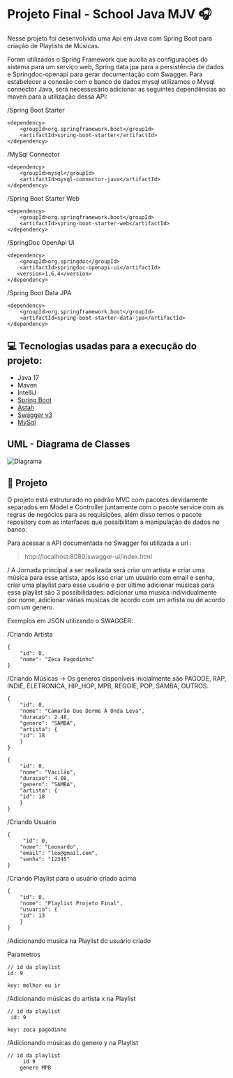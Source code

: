 # Projeto Final - School Java MJV :headphones:

Nesse projeto foi desenvolvida uma Api em Java com Spring Boot para criação de Playlists de Músicas.

Foram utilizados o Spring Framework que auxilia as configurações do sistema para um serviço web, Spring data jpa para a persistência de dados e Springdoc-openapi para gerar documentação com Swagger.
Para estabelecer a conexão com o banco de dados mysql utilizamos o Mysql connector Java, será necessesário adicionar as seguintes dependências ao maven para a utilização dessa API:  

/Spring Boot Starter
    
    <dependency>
        <groupId>org.springframework.boot</groupId>
        <artifactId>spring-boot-starter</artifactId>
    </dependency>
    
/MySql Connector

    <dependency>
        <groupId>mysql</groupId>
        <artifactId>mysql-connector-java</artifactId>
    </dependency>

/Spring Boot Starter Web

    <dependency>
        <groupId>org.springframework.boot</groupId>
        <artifactId>spring-boot-starter-web</artifactId>
    </dependency>

/SpringDoc OpenApi Ui

    <dependency>
        <groupId>org.springdoc</groupId>
        <artifactId>springdoc-openapi-ui</artifactId>
       <version>1.6.4</version>
    </dependency>

/Spring Boot Data JPA

    <dependency>
        <groupId>org.springframework.boot</groupId>
        <artifactId>spring-boot-starter-data-jpa</artifactId>
    </dependency>

## :computer: Tecnologias usadas para a execução do projeto:

* Java 17
* Maven
* IntelliJ
* [Spring Boot](https://spring.io/) 
* [Astah](https://astah.net/) 
* [Swagger v3](https://swagger.io/tools/swagger-ui/) 
* [MySql](https://www.mysql.com/)


## UML - Diagrama de Classes


![Diagrama](https://user-images.githubusercontent.com/20348833/160012581-e405ea91-21ed-4608-8746-d9d188799de9.png)


## 📝 Projeto

O projeto está estruturado no padrão MVC com pacotes devidamente separados em Model e Controller juntamente com o pacote service com as regras de negócios para as requisições, 
além disso temos o pacote repository com as interfaces que possibilitam a manipulação de dados no banco.

Para acessar a API documentada no Swagger foi utilizada a url :

>http://localhost:8080/swagger-ui/index.html


/ A Jornada principal a ser realizada será criar um artista e criar uma música para esse artista, após isso criar um usuário com email e senha, criar uma playlist para esse usuário e por último adicionar músicas para essa playlist são 3 possibilidades: adicionar uma musica individualmente por nome, adicionar várias musicas de acordo com um artista ou de acordo com um genero.

Exemplos em JSON utilizando o SWAGGER: 

/Criando Artista

    {
        "id": 0,
        "nome": "Zeca Pagodinho"
    }

/Criando Músicas -> Os generos disponíveis inicialmente são PAGODE, RAP, INDIE, ELETRONICA, HIP_HOP, MPB, REGGIE, POP, SAMBA, OUTROS.

    {
        "id": 0,
        "nome": "Camarão Que Dorme A Onda Leva",
        "duracao": 2.48,
        "genero": "SAMBA",
        "artista": {
        "id": 18
        }
    }

    {
        "id": 0,
        "nome": "Vacilão",
        "duracao": 4.08,
        "genero": "SAMBA",
        "artista": {
        "id": 18
        }
    }
    
/Criando Usuário

    {
         "id": 0,
        "nome": "Leonardo",
        "email": "leo@gmail.com",
        "senha": "12345"
    }
    
/Criando Playlist para o usuário criado acima

    {
        "id": 0,
        "nome": "Playlist Projeto Final",
        "usuario": {
        "id": 13 
        }
    }
    
/Adicionando musica na Playlist do usuário criado

Parametros

    // id da playlist
    id: 9 
	
	key: melhor eu ir 

/Adicionando músicas do artista x na Playlist

    // id da playlist
     id: 9

	key: zeca pagodinho	

/Adicionando músicas do genero y na Playlist

    // id da playlist
         id 9
		genero MPB



